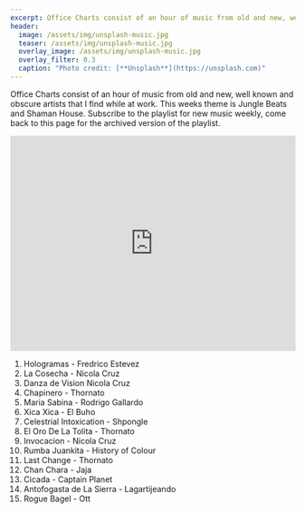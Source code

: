 ```yaml
---
excerpt: Office Charts consist of an hour of music from old and new, well known and obscure artists that I find while at work. This weeks theme is Jungle Beats and Shaman House. Subscribe to the playlist for new music weekly, come back to this page for the archived version of the playlist.
header:
  image: /assets/img/unsplash-music.jpg
  teaser: /assets/img/unsplash-music.jpg
  overlay_image: /assets/img/unsplash-music.jpg
  overlay_filter: 0.3
  caption: "Photo credit: [**Unsplash**](https://unsplash.com)"
---
```


Office Charts consist of an hour of music from old and new, well known and obscure artists that I find while at work. This weeks theme is Jungle Beats and Shaman House. Subscribe to the playlist for new music weekly, come back to this page for the archived version of the playlist.

<iframe src="https://open.spotify.com/embed/user/akrizae/playlist/4JXmqIIGRy6lK1R847qZt6" width="100%" height="380" frameborder="0" allowtransparency="true" allow="encrypted-media"></iframe>

1. Hologramas - Fredrico Estevez
2. La Cosecha - Nicola Cruz
3. Danza de Vision Nicola Cruz
4. Chapinero - Thornato
5. Maria Sabina - Rodrigo Gallardo
6. Xica Xica - El Buho
7. Celestrial Intoxication - Shpongle
8. El Oro De La Tolita - Thornato
9. Invocacion - Nicola Cruz
10. Rumba Juankita - History of Colour
11. Last Change - Thornato
12. Chan Chara - Jaja
13. Cicada - Captain Planet
14. Antofogasta de La Sierra - Lagartijeando
15. Rogue Bagel - Ott

<span style="color:#eee; font-size:0px">
dj
edm
new music
pop music
electronic arts
electronic
house music
trance
dance music
edm music
electronic music
techno
techno music
trance music
electronica
edm concerts
club music
deep house music
best edm songs
electronic dance music
electric song
top edm songs
edm news
edm songs
electronic music festivals
edm dj
electronic music how to make
electronic music maker
electronic band
house music artists
best dance music
popular edm songs
best edm
electronic music genres
electronic music instruments
electronic musical instruments
electronic tuner
best house music
best electronic music
electronic music best
edm dance
electronic music artists
electronic musician
new edm music
top edm
new edm songs
dance electronic
electronica music
types of electronic music
electronic music types
techno dance
house music 2017
top electronic songs
electronic music 80s
80s electronic music
electronic music of the 80s
electronic music in the 80s
club dance music
house music songs
chill electronic music
history of electronic music
best electronic songs
electronic music history
electronic music awards
best edm music
electronic music producer
electronic music production
house music mix
90s electronic music
electronic music 90s
electronic music of the 90s
detroit house music
top edm songs 2016
reddit electronic music
electronic music magazine
techno djs
new electronic music
electronic music news
techno trance
techno dance music
top dance music
house music festival
electronic classical music
electronic music for studying
electronic study music
electronic genres
whats edm music
minimal music
electric track
electronic music software
electronic music machine
house music radio
music guide
electric violin music
electronic music blogs
electronic music youtube
edm hits
new dance music
edm tracks
new house music
techno music 2017
progressive house music
house music origins
popular electronic songs
electroacoustic music
what is electronic music
best edm songs 2016
french electronic music
house music genre
90s techno music
electronic music royalty free
music electronic
electronic music composers
electronic music composition
electronic music 2017
best techno music
underground house music
tech house music
instrumental electronic music
house music dance
dance electronic songs
top edm music
electronic music japan
popular edm
top house music
edm house
edm pop
electronic music japanese
top 10 edm songs
electronic music box
electronic music keyboard
free electronic music
electronic concerts
electronic music nyc
electric dance music
house music djs
top edm charts
latest edm songs
top electronic music
electronic music in germany
dance music genres
top edm tracks
electronic music documentary
edm electronic dance music
new edm tracks
edm dance music
edm styles
best new edm
play techno music
electronic music edm
latest edm
electronic music pad
mixing electronic music
electronic music player
house music download
create electronic music
electronic music creator
free techno music
free dance music
techno music download
electronic music download
trance music download
eletronic music
detroit electronic music
electronic music detroit
good techno music
house dance music
good electronic music
best new edm songs
electronic music guide
early electronic music
edm songs 2016
guide to electronic music
top edm hits
good edm music
edm house music
electronic music definition
electronic music equipment
piano electronic music
electronic music school
electronic music radio
free house music
how to produce electronic music
electronic music pioneers
top 10 edm
dance music production
electronic music chicago
electronic music store
indian electronic music
electronic music festival miami
experimental electronic music
electronic music videos
top techno music
best new electronic music
best electronic dance music
funky house music
electronic music bands
electronic dance music festivals
best dance electronic songs
techno music definition
best edm tracks
best edm 2016
electronic dance music artists
edm top 20
electronic music board
best electronic music software
dance music radio
dance music download
dj electronic music
electronic music dj
electronic music labels
electronic music boston
dance music charts
electronic music podcast
electronic music podcasts
electronic music concerts
electronic music radio stations
electronic music 70s
upbeat electronic music
70s electronic music
electronic music forum
house musik dj
jazz electronic music
electronic music jazz
most popular electronic songs
edm music songs
best new edm music
techno music history
dance electronic artists
best electronic music artists
best electronic music 2016
latest edm music
the best edm songs
edm singers
where to find new edm music
the best edm music
latest edm tracks
top new edm
edm 2016
popular electronic music
good edm
electronic music subgenres
top edm songs this week
electronic music origins
top new edm songs
electronic music stand
electronic music button
electronic music production software
electronic music production courses
electronic music with saxophone
electronic music book
electronic music classes
electronic music app
electronic music programs
electronic music studio
electronic music studios
electronic music houston
electronic music free download
house music production
handmade electronic music
electronic electronic
download house music
dj dance music
music techno
house music charts
electronic music charts
electronic music background
electronic background music
techno music festivals
top dance electronic songs
new techno music
play edm music
soft electronic music
trance dance music
history of electronic dance music
list of electronic music songs
electronic music groups
different types of electronic music
trance house music
listen to edm music
top edm songs right now
electronic music duos
electronic music styles
edm techno
electronic music 2016
popular edm songs 2016
first electronic music
electronic music production books
best electronic djs
electronic dance music school
free trance music
electronic music near me
techno bass music
edm electronic
electronic music theory
electronic music festivals near me
electronic music stream
top 10 electronic songs
electronic music nashville
alternative electronic music
electronic music party
electronic music vegas
electronic music websites
dance music festivals
new edm artists
techno electronic music
electronic music underground
orchestral electronic music
cool electronic music
electronic music songs
electronic music orchestra
electronic music reviews
new electronic songs
play electronic music
top 20 edm songs
electronic country music
happy electronic music
top ten edm songs
electronic trance music
what is electronic dance music
electronic music club
industrial house music
edm dance songs
slow electronic music
jungle electronic music
techno trance music
popular edm music
electronic songs 2016
top edm 2016
most popular edm
edm hits 2016
live electronic music
electron music
electronic music devices
electronic music samples
electronic music synthesizer
best software for making electronic music
electronic bass music
electronic music live setup
digital music composition
house music samples
electronic music record labels
dance music online
latest house music
house music online
the best electronic music
new trance music
house music mp3
electronic music events
electronic music with female vocals
electronics group
smooth electronic music
berlin electronic music
1980s electronic music
edm list
electronic music berlin
top 50 edm songs
electronic music festivals europe
electronic music terms
electronic music sites
edm music 2016
hottest of edm
electronic music examples
atmospheric electronic music
examples of electronic music
edm ranking
techno music radio
trance music app
electronic music course
electronic music college
electronic music on vinyl
electronic music vinyl
electronic music lessons
electronic music orlando
trance music radio
electronic music jobs
electronic music concerts nyc
old techno music
electronic music online
electronic music instruments names and pictures
electronic music art
dance music mp3
electronic composers
how to compose electronic music
electronic music mp3
electronic producer
electronic dance concert
dj edm music
electronic hits
electronic club music
electronic music albums
top edm songs now
electronic music shows
old electronic music
synth electronic music
edm songs list
1970s electronic music
electronic music 1970s
electronic music genre chart
australian electronic music
electronic music quotes
edm music charts
electronic dance music genres
90 techno music
hot edm songs
hot new edm
electronic music wiki
electronic music tutorial
soothing electronic music
electronic disco music
best electronic music albums
2000 electronic music
house music 2010
electronic music no words
80s electronic dance music
edm style music
hard electronic music
electronic music 1990s
analog electronic music
electronic music tools
electronic music t shirts
electronic music kit
best electronic music production software
electronic music history book
electronic musical
electronics for music
electronic music online course
electronic music gifts
electronic music degree
edm music stands for
electronic music contest
music theory for electronic music
hot edm
electronic beat music
electronic music sounds
electronic dance party
techno music online
musica electronica online
learn electronic music
electronic music project
trance music production
electronic music with guitar
electronic music poster
electronic dance music jobs
edm music sites
dj techno music
electronic focus music
best electronic music 80s
most popular electronic music
amsterdam electronic music
top 50 edm
listen to house music
electronic dance music events
house music 2011
edm music website
edm electronics
writing electronic music
new edm hits
electronic world music
trending edm songs
top 20 edm
electronic soundtracks
techno music app
electronic music 1960s
best party edm songs
electronic music 2007
top 10 edm songs 2016
electronic music new releases
best edm hits
electronic music 2012
dancing to electronic music
most popular edm songs 2016
electronic music 2015
edm rave music
current edm hits
electronic music timeline
best edm ever
techno music songs
dance and electronic music
electronic music 2014
music and electronics
top ten edm
best dance edm songs
play electronic dance music
cool electronic songs
edm music list
new electronic music releases
electronic music conference
old electronic songs
electronic music 60s
listen to electronic music
electronic music festivals canada
british electronic music
electronic music no lyrics
electronic music list
top 10 electronic music
best electronic dance
top 5 edm songs
trending edm
new electronica
edm top 50
top electronic dance music
american djs edm
popular electronic music artists
top ten electronic songs
electronic music uk
electronic music hardware
electronic music table
electronic music keyboard online
best electric house
buy edm music
electronic music reader
electronic music ringtone
electronic music gadgets
electronic dance music instruments
electronic music production degree
electronic music theory book
electronic digital music
electronic music keyboard download
best electronic radio
best electronic music maker
best electronic tracks
radio house music
tc electronic music 6000
electronic music university
dance music vinyl
electronic music production techniques
techno music production
electronic music remix
what is electronic music production
dance music software
electronic music dictionary
buy electronic music
buy dance music
house music pages
electronic music journal
electronic music labels uk
radio electronic music
electronic music with acoustic guitar
electronic music residency
electronic dance music radio
electronic music gigs
electronic music library
radio dance music
best electronic music sites
techno music charts
edm music radio
90 electronic music
latest electronic songs
electronic music download free
encyclopedia of electronic music
edm singles
electronic music shop
early techno music
electronic music festivals bc
dance electronic charts
electronic music london
electronic music in london
english electronic music
electronic dance charts
top electronic charts
electronic music honolulu
electronic music in film
electronic music singers
trending dance music
dance music websites
electronic music fest
electronic dance music download
electronic music generator
electronic music workshop
edm trending
edm stands for music
electronic music vancouver
great electronic music
top electronic tracks
heavy techno music
electronic music beats
electronic music quiz
electronic music 1950s
electronic rave music
new edm song on radio
popular electronic dance music
electronic music kansas city
edm pop music
electronic music 2018
hot electronic songs
what's electronic music
top 50 edm songs 2016
electric song 2016
electronic music london clubs
new electronic songs 2016
electronic music 20th century
best rave music 2016
edm house music 2016
best electronic music radio
most popular edm music
house music web
top rave songs 2016
best edm song 2016
top electronic music 2016
top edm tracks 2016
electronic music festivals uk
electronic dance music software
top 10 electronic dance music
techno music audio
edm best songs 2016
best edm 2016 list
trending electronic music
edm 2016 list
electronic music techniques
top 10 electronic music 2016
best rave songs 2016
top 10 edm tracks
electronic music ottawa
emd music 2016
thai electronic music
all techno music
best electronic music app
beginning of electronic music
electronic music 2013
dance and edm
best of 2016 edm
new techno music 2016
best edm dj songs
chance and electronic music
best edm music ever
popular electronic songs 2016
latest edm hits 2016
electronic music hits
electronic music trends 2018
top edm list
romantic electronic music
best edm music 2016
edm dance charts
top edm music 2016
top edm this week
electronic house music 2016
new edm music 2016
electronic music names
electronic music top 40
edm songs 2016 list
new song edm 2016
trending edm songs 2016
electronic music words
the best electronic songs
best edm music of 2016
electronic dance music songs
rave party songs 2016
american electronic music
early electronic music composers
edm list 2016
electronic dance music mp3
techno music house
best edm hits 2016
best edm tracks of 2016
electronic dance music list
latest edm songs 2016
contemporary electronic music
the best of edm 2016
electronic music in france
latest electronic dance music
electronic music hong kong
original electronic music
electronic dance 2016
best 2016 edm songs
edm 2016 music
electronic dj song
best edm songs list
list of edm songs 2016
electronic dance music 90s
electronic music shop london
electronic music wales
electronic music releases
trending edm music
electronic music glasgow
electronic dance music mix
electronic dance music websites
electronic music 1 hour
dance music awards
electronic music services
electronic singles
best electronic music songs
trending dance music 2016
edm new music 2016
electronic music essentials
electronic music 80s hits
electronic music 101
obscure electronic music
electronic music teacher
electronic music jobs london
new edm tracks 2016
electronic music new zealand
edm popular songs 2016
best electronic music download
edm top hits 2016
electronic music performance
electronic music bangkok
all edm songs
best electronic music list
electronic music it started here
edm dj song
dance electronic music 2016
edm musical
hot edm music
all edm
cool edm songs
list of electronic music music
dance edm 2016
top edm songs 2016 list
electronic dance hits
electronic music 1997
best new electronica
electronic music synth
edm best of
best new electronic music 2016
best electronic dance music artist
best new edm songs 2016
top 20 edm songs 2016
latest edm 2016
electronic music unit
popular electronic music 2016
latest best edm tracks
best electronic dance music 2016
edm techno music
where did electronic music come from
the best techno music 2016
latest edm hits
edm tracks 2016
edms music
electronic dance music bands
top 20 electronic songs
electronic music name generator
english edm songs
electronic music winners
edm best of 2016
air electronic music
cool edm music
electronic music explained
new electronic music albums
electronic music structure
top 10 edm tracks 2016
edm club music
top ten edm songs 2016
top electronic dance
techno dance music 2016
latest top edm songs
top 10 best edm songs
electronic music 1980s
electronic hits 2016
edm dance music 2016
edm top chart
edm tune
electronic music gigs london
electronic music jean michel jarre
electronic music jargon
good edm songs 2016
top 10 edm 2016
electronic music vocabulary
edm music chart
electronic music demographics
electronic music festivals in germany
describe electronic music
top ten electronic music
electronic music gift ideas
new electronic artists
top edm charts 2016
best electronic music websites
tc electronic music 6000 price
electronic music elements
electronic xmas music
popular edm tracks
electronic music edmonton
good electronic dance music
top electronic dance music 2016
techno music where
top ten edm 2016
heavy dance music
latest edm tracks 2016
electronic music synthesis
electronic music history timeline
popular edm 2016
electronic music events london
techno music website
best edm tracks 2016
electronic music and chance music
electronic dance music charts
top edm hits 2016
top ten edm tracks
dance & edm
electronic musics
electronic dance music djs
techno music events
dance and electronic
new edm 2016
top edm tracks of 2016
trans house music
hottest edm tracks
top 50 electronic songs
electronic zen music
best edm music list
electronic music korea
popular rave songs 2016
the edm
top 10 best edm
electronic music toronto
latest electronic music
edms songs
top 10 edm music
the best edm 2016
electronic dance music 2016
great edm music
electronic music hashtags
new electronic bands
new edm songs 2016
electronic and chance music
2016 top edm tracks
electronic music 2016 list
electronic music 1995
electronic music today
electronic music industry
canadian electronic music
electric zoo music
edm 2016 top
edm and house
edm music 2016 list
edm music list 2016
new electronic dance music
best edm list
japanese electronic music 80s
electronic music nick collins
electronic music in 6/8
electronic music 80 bpm
electronic music festivals queensland
electronic music 2000s
electronic music 00s
electronic music youtube channels
electronic music zedd
electronic music station gta 5
electronic music 4.0 dj nyk
electronic music in 3 4 time
500 electronic music
french touch-electronic music 01
electronic music yahoo
electronic music 7 hours
electronic music uwa
electronic music school manchester
electronic music vs real music
french electronic music 90s
electronic music xenakis
electronic music and sound design 3
electronic music gta 5
electronic music 4.0
electronic music vol 4
electronic music quotes tumblr
electronic music you and i
electronic music yoga
electronic music kenya
electronic music videos youtube
electronic music iphone 6 wallpaper
electronic music 320kbps
xbox electronic music
electronic music jokes
electronic music 50s
electronic music quebec
xerxes electronic music
electronic music yahel
xenakis electronic music cd
electronic music utrecht
electronic music universe rhode island
electronic music 3d
electronic music kyoto
electronic music 4chan
electronic xylophone music
electronic music reddit
electronic music yahoo answers
electronic music open mic
electronic music january 2018
tc electronic music 6000 mk2
electronic music 5.1
electronic music 60s & 70s
electronic music 70s 80s
electronic music artists 60s
electronic music groups 90s
french electronic music 70s
british electronic music 90s
electronic music festival quebec
remax electronic music rm-535
electronic music 8 bit
electronic music in 5/4
electronic music zine
electronic music genre xword
electronic music player 4 letters
electronic music evolution
electronic music xm radio
electronic music krakow
german electronic music 80s
electronic music 6 letters tr
electronic music 8tracks
electronic music discord
electronic music venues london
electronic music without computer
electronic music artists 70s
electronic music liverpool
electronic music top 50
electronic music quito
electronic music 80s 90s
german electronic music 90s
303 electronic music
electronic music nightclubs
electronic music undergraduate programs
electronic music 2017 best
0day electronic music
electronic music yt
xlr8r electronic music
electronic music quizlet
electronic music zip file
electronic music 3.0 dj nyk
electronic music 1978
electronic music vs edm
electronic music 432hz
electronic music job
electronic music 6 letters
electronic dance music 5k run
electronic music artists 90's
german electronic music 70s
electronic music upbeat
electronic music vs techno
electronic music knoxville tn
electronic music quizzes
electronic music sims 3
electronic music 4sh
electronic music 3 minutes
electronic music youtube 2015
electronic music late 90s
electronic dance music 70s
2016 new edm songs
electronic music 5k
best new edm 2016
electronic music festival zurich
electronic music 3/4
electronic music questions
latest edm music 2016
japanese electronic music 70s
electronic music zurich
top new edm songs 2016
electronic music youtube playlist
ishkur's guide to electronic music 3
electronic music 90s best
best electronic music 70's
electronic music 4chan mu
electronic music leeds
electronic music zagreb</span>
